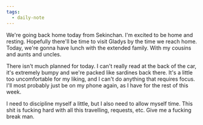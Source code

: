 ```yaml
---
tags:
  - daily-note
---
```

We're going back home today from Sekinchan. I'm excited to be home and resting. Hopefully there'll be time to visit Gladys by the time we reach home. Today, we're gonna have lunch with the extended family. With my cousins and aunts and uncles.

There isn't much planned for today. I can't really read at the back of the car, it's extremely bumpy and we're packed like sardines back there. It's a little too uncomfortable for my liking, and I can't do anything that requires focus. I'll most probably just be on my phone again, as I have for the rest of this week.

I need to discipline myself a little, but I also need to allow myself time. This shit is fucking hard with all this travelling, requests, etc. Give me a fucking break man.